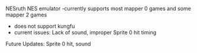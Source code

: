 NESruth NES emulator 
-currently supports most mapper 0 games and some mapper 2 games 
- does not support kungfu
- current issues: Lack of sound, improper Sprite 0 hit timing
  

Future Updates:
Sprite 0 hit, sound 
